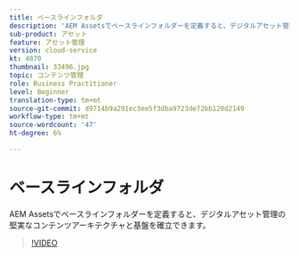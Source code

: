 ```yaml
---
title: ベースラインフォルダ
description: 'AEM Assetsでベースラインフォルダーを定義すると、デジタルアセット管理の堅実なコンテンツアーキテクチャと基盤を確立できます。 '
sub-product: アセット
feature: アセット管理
version: cloud-service
kt: 4870
thumbnail: 33496.jpg
topic: コンテンツ管理
role: Business Practitioner
level: Beginner
translation-type: tm+mt
source-git-commit: d9714b9a291ec3ee5f3dba9723de72bb120d2149
workflow-type: tm+mt
source-wordcount: '47'
ht-degree: 6%

---
```



# ベースラインフォルダ

AEM Assetsでベースラインフォルダーを定義すると、デジタルアセット管理の堅実なコンテンツアーキテクチャと基盤を確立できます。

>[!VIDEO](https://video.tv.adobe.com/v/33496/?quality=12&learn=on&hidetitle=true)

